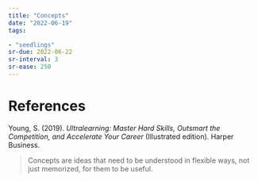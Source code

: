 ```yaml
---
title: "Concepts"
date: "2022-06-19"
tags:

- "seedlings"
sr-due: 2022-06-22
sr-interval: 3
sr-ease: 250
---
```



# References

Young, S. (2019). _Ultralearning: Master Hard Skills, Outsmart the Competition, and Accelerate Your Career_ (Illustrated edition). Harper Business.
>Concepts are ideas that need to be understood in flexible ways, not just memorized, for them to be useful.